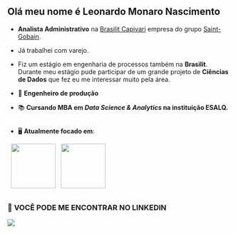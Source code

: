 ## Olá meu nome é Leonardo Monaro Nascimento
  -  **Analista Administrativo** na [Brasilit Capivari](https://www.brasilit.com.br/) empresa do grupo [Saint-Gobain](https://www.saint-gobain.com.br/). 
  
  - Já trabalhei com varejo. 
  
  - Fiz um estágio em engenharia de processos também na **Brasilit**. Durante meu estágio pude participar de um grande projeto de **Ciências de Dados** que fez eu me interessar muito pela área.
  
  - 👷 **Engenheiro de produção**
  
  - 📚 **Cursando MBA em *Data Science & Analytics* na instituição ESALQ.**

##
  
  - 🖥️ **Atualmente focado em**: 
  
  <div display="inline">
  &nbsp;&nbsp;<img width=100 height=100 src="https://cdn.jsdelivr.net/gh/devicons/devicon@latest/icons/python/python-original-wordmark.svg" />&nbsp;&nbsp;
  <img width=100 height=100 src="https://cdn.jsdelivr.net/gh/devicons/devicon@latest/icons/mysql/mysql-original-wordmark.svg" /> 
  <div>

##
  
  ### 🔗 **VOCÊ PODE ME ENCONTRAR NO LINKEDIN**
  <a href="https://www.linkedin.com/in/leonardo-monaro-577861219/">
  <img src="https://img.shields.io/badge/linkedin-%230077B5.svg?style=for-the-badge&logo=linkedin&logoColor=white">
  </a>
